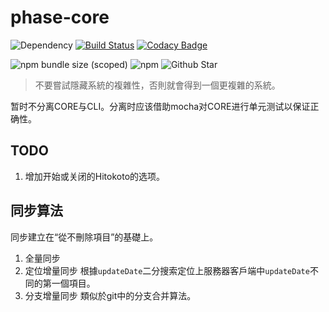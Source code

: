 # phase-core

![Dependency](https://img.shields.io/david/lightyears1998/phase-core)
[![Build Status](https://travis-ci.com/lightyears1998/phase-core.svg?branch=master)](https://travis-ci.com/lightyears1998/phase-core)
[![Codacy Badge](https://api.codacy.com/project/badge/Grade/11f4f72b02f146d6a5292898b34ff425)](https://www.codacy.com/manual/lightyears1998/phase-core?utm_source=github.com&amp;utm_medium=referral&amp;utm_content=lightyears1998/phase-core&amp;utm_campaign=Badge_Grade)

![npm bundle size (scoped)](https://img.shields.io/bundlephobia/min/@lightyears1998/phase-core)
![npm](https://img.shields.io/npm/dw/@lightyears1998/phase-core)
![Github Star](https://img.shields.io/github/stars/lightyears1998/phase-core)

> 不要嘗試隱藏系統的複雜性，否則就會得到一個更複雜的系統。

暂时不分离CORE与CLI。分离时应该借助mocha对CORE进行单元测试以保证正确性。

## TODO

1. 增加开始或关闭的Hitokoto的选项。

## 同步算法

同步建立在“從不刪除項目”的基礎上。

1. 全量同步
2. 定位增量同步 根據`updateDate`二分搜索定位上服務器客戶端中`updateDate`不同的第一個項目。
3. 分支增量同步 類似於git中的分支合并算法。
